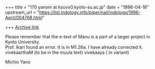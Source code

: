 +++
title = "170 yanom at ksuvx0.kyoto-su.ac.jp"
date = "1996-04-18"
upstream_url = "https://list.indology.info/pipermail/indology/1996-April/004768.html"

+++
[Archive link](https://list.indology.info/pipermail/indology/1996-April/004768.html)

Please remember that the e-text of Manu is a part of a larger
project in Kyoto University.  
Prof. Ikari found an error.  It is in M1.26a.  I have already
corrected it.
vivekaarthaM  (to be in the muula text)
vivekaaya ( in variant)

Michio Yano




